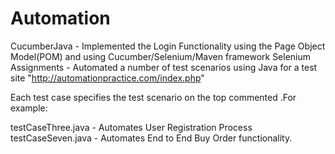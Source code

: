 # Automation

CucumberJava - Implemented the Login Functionality using the Page Object Model(POM) and using Cucumber/Selenium/Maven framework
Selenium Assignments - Automated a number of test scenarios using Java for a test site "http://automationpractice.com/index.php"

Each test case specifies the test scenario on the top commented .For example:

testCaseThree.java - Automates User Registration Process
testCaseSeven.java - Automates End to End Buy Order functionality.

